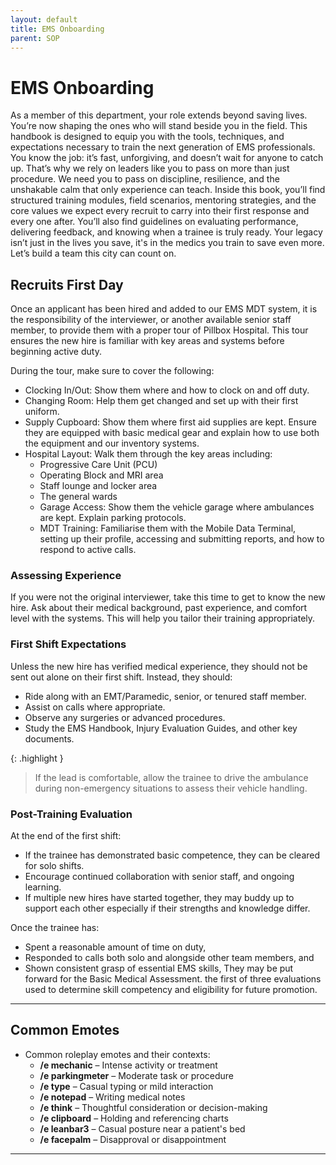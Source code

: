 ```yaml
---
layout: default
title: EMS Onboarding 
parent: SOP
---
```


# EMS Onboarding 

As a member of this department, your role extends beyond saving lives. You’re now shaping the ones who will stand beside you in the field. This handbook is designed to equip you with the tools, techniques, and expectations necessary to train the next generation of EMS professionals.
You know the job: it’s fast, unforgiving, and doesn’t wait for anyone to catch up. That’s why we rely on leaders like you to pass on more than just procedure. We need you to pass on discipline, resilience, and the unshakable calm that only experience can teach.
Inside this book, you’ll find structured training modules, field scenarios, mentoring strategies, and the core values we expect every recruit to carry into their first response and every one after. You’ll also find guidelines on evaluating performance, delivering feedback, and knowing when a trainee is truly ready.
Your legacy isn’t just in the lives you save, it's in the medics you train to save even more.
Let’s build a team this city can count on.

## Recruits First Day

Once an applicant has been hired and added to our EMS MDT system, it is the responsibility of the interviewer, or another available senior staff member, to provide them with a proper tour of Pillbox Hospital. This tour ensures the new hire is familiar with key areas and systems before beginning active duty.

During the tour, make sure to cover the following:
- Clocking In/Out: Show them where and how to clock on and off duty.
- Changing Room: Help them get changed and set up with their first uniform.
- Supply Cupboard: Show them where first aid supplies are kept. Ensure they are equipped with basic medical gear and explain how to use both the equipment and our inventory systems.
- Hospital Layout: Walk them through the key areas including:
  - Progressive Care Unit (PCU)
  - Operating Block and MRI area
  - Staff lounge and locker area
  - The general wards
  - Garage Access: Show them the vehicle garage where ambulances are kept. Explain parking protocols.
  - MDT Training: Familiarise them with the Mobile Data Terminal, setting up their profile, accessing and submitting reports, and how to respond to active calls.

### Assessing Experience

If you were not the original interviewer, take this time to get to know the new hire. Ask about their medical background, past experience, and comfort level with the systems. This will help you tailor their training appropriately.

### First Shift Expectations

Unless the new hire has verified medical experience, they should not be sent out alone on their first shift. Instead, they should:
- Ride along with an EMT/Paramedic, senior, or tenured staff member.
- Assist on calls where appropriate.
- Observe any surgeries or advanced procedures.
- Study the EMS Handbook, Injury Evaluation Guides, and other key documents.

{: .highlight }
> If the lead is comfortable, allow the trainee to drive the ambulance during non-emergency situations to assess their vehicle handling.

### Post-Training Evaluation

At the end of the first shift:
- If the trainee has demonstrated basic competence, they can be cleared for solo shifts.
- Encourage continued collaboration with senior staff, and ongoing learning.
- If multiple new hires have started together, they may buddy up to support each other especially if their strengths and knowledge differ.

Once the trainee has:
- Spent a reasonable amount of time on duty,
- Responded to calls both solo and alongside other team members, and
- Shown consistent grasp of essential EMS skills,
They may be put forward for the Basic Medical Assessment. the first of three evaluations used to determine skill competency and eligibility for future promotion.

---

## Common Emotes

- Common roleplay emotes and their contexts:
  - **/e mechanic** – Intense activity or treatment  
  - **/e parkingmeter** – Moderate task or procedure  
  - **/e type** – Casual typing or mild interaction  
  - **/e notepad** – Writing medical notes  
  - **/e think** – Thoughtful consideration or decision-making  
  - **/e clipboard** – Holding and referencing charts  
  - **/e leanbar3** – Casual posture near a patient's bed  
  - **/e facepalm** – Disapproval or disappointment  

---